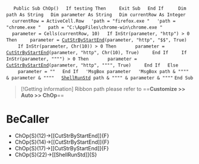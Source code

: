 &nbsp;&nbsp;&nbsp;&nbsp;
`Public Sub ChOp()`
&nbsp;&nbsp;&nbsp;&nbsp;`If testing Then`
&nbsp;&nbsp;&nbsp;&nbsp;&nbsp;&nbsp;&nbsp;&nbsp;`Exit Sub`
&nbsp;&nbsp;&nbsp;&nbsp;`End If`
&nbsp;&nbsp;&nbsp;&nbsp;
&nbsp;&nbsp;&nbsp;&nbsp;`Dim path As String`
&nbsp;&nbsp;&nbsp;&nbsp;`Dim parameter As String`
&nbsp;&nbsp;&nbsp;&nbsp;`Dim currentRow As Integer`
&nbsp;&nbsp;&nbsp;&nbsp;`currentRow = ActiveCell.Row`
&nbsp;&nbsp;&nbsp;&nbsp;`'path = "firefox.exe "`
&nbsp;&nbsp;&nbsp;&nbsp;`'path = "chrome.exe "`
&nbsp;&nbsp;&nbsp;&nbsp;`path = "C:\AppFiles\chrome-win\chrome.exe "`
&nbsp;&nbsp;&nbsp;&nbsp;`parameter = Cells(currentRow, 10)`
&nbsp;&nbsp;&nbsp;&nbsp;`If InStr(parameter, "http") > 0 Then`
&nbsp;&nbsp;&nbsp;&nbsp;&nbsp;&nbsp;&nbsp;&nbsp;`parameter = `[`CutStrByStartEnd`](CutStrByStartEnd)`(parameter, "http", "$$", True)`
&nbsp;&nbsp;&nbsp;&nbsp;&nbsp;&nbsp;&nbsp;&nbsp;`If InStr(parameter, Chr(10)) > 0 Then`
&nbsp;&nbsp;&nbsp;&nbsp;&nbsp;&nbsp;&nbsp;&nbsp;&nbsp;&nbsp;&nbsp;&nbsp;`parameter = `[`CutStrByStartEnd`](CutStrByStartEnd)`(parameter, "http", Chr(10), True)`
&nbsp;&nbsp;&nbsp;&nbsp;&nbsp;&nbsp;&nbsp;&nbsp;`End If`
&nbsp;&nbsp;&nbsp;&nbsp;&nbsp;&nbsp;&nbsp;&nbsp;`If InStr(parameter, """") > 0 Then`
&nbsp;&nbsp;&nbsp;&nbsp;&nbsp;&nbsp;&nbsp;&nbsp;&nbsp;&nbsp;&nbsp;&nbsp;`parameter = `[`CutStrByStartEnd`](CutStrByStartEnd)`(parameter, "http", """", True)`
&nbsp;&nbsp;&nbsp;&nbsp;&nbsp;&nbsp;&nbsp;&nbsp;`End If`
&nbsp;&nbsp;&nbsp;&nbsp;`Else`
&nbsp;&nbsp;&nbsp;&nbsp;&nbsp;&nbsp;&nbsp;&nbsp;`parameter = ""`
&nbsp;&nbsp;&nbsp;&nbsp;`End If`
&nbsp;&nbsp;&nbsp;&nbsp;`'MsgBox parameter`
&nbsp;&nbsp;&nbsp;&nbsp;`'MsgBox path & """" & parameter & """"`
&nbsp;&nbsp;&nbsp;&nbsp;[`ShellRunStd`](ShellRunStd)` path & """" & parameter & """"`
`End Sub`


> [!Getting information]
> Ribbon path please refer to ==**Customize >> Auto >> ChOp**==


# BeCaller
- ChOp{S}(12)->[[CutStrByStartEnd]]{F}
- ChOp{S}(14)->[[CutStrByStartEnd]]{F}
- ChOp{S}(17)->[[CutStrByStartEnd]]{F}
- ChOp{S}(22)->[[ShellRunStd]]{S}

